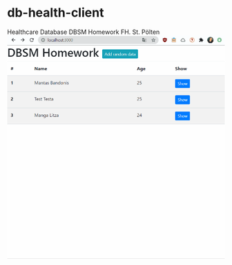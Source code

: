 # db-health-client
 Healthcare Database DBSM Homework FH. St. Pölten
![alt text](https://github.com/mantasbandonis/db-health-client/blob/master/ubung.gif?raw=true)